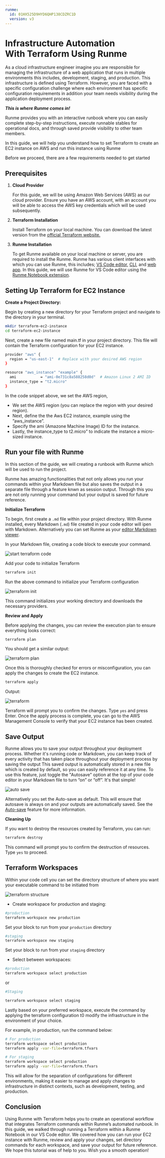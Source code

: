 ```yaml
---
runme:
  id: 01HX525D9HYD6QHP138CDZRC1D
  version: v3
---
```


# Infrastructure Automation With Terraform Using Runme

As a cloud infrastructure engineer imagine you are responsible for managing the infrastructure of a web application that runs in multiple environments this includes, development, staging, and production. This infrastructure is defined using Terraform. However, you are faced with a specific configuration challenge where each environment has specific configuration requirements in addition your team needs visibility during the application deployment process.

***This is where Runme comes in!***

Runme provides you with an interactive runbook where you can easily complete step-by-step instructions, execute runnable stables for operational docs, and through saved provide visibility to other team members.

In this guide, we will help you understand how to set Terraform to create an EC2 instance on AWS and run this instance using Runme

Before we proceed, there are a few requirements needed to get started

## **Prerequisites**

1. **Cloud Provider**

   For this guide, we will be using Amazon Web Services (AWS) as our cloud provider. Ensure you have an AWS account, with an account you will be able to access the AWS key credentials which will be used subsequently.

2. **Terraform Installation**

   Install Terraform on your local machine. You can download the latest version from the [official Terraform website.](https://developer.hashicorp.com/terraform/tutorials/aws-get-started/install-cli)

3. **Runme Installation**

   To get Runme available on your local machine or server, you are required to install the Runme. Runme has various client interfaces with which you can use Runme, this includes; [VS Code editor](../installation/installrunme.md), [CLI](../installation/runmecli.md), and [web app](../how-runme-works/web.md). In this guide, we will use Runme for VS Code editor using the [Runme Notebook extension](../how-runme-works/vscode.md).

## **Setting Up Terraform for EC2 Instance**

**Create a Project Directory:**

Begin by creating a new directory for your Terraform project and navigate to the directory in your terminal.

```sh {"id":"01HPPVN521NV378FM42N6FA9B8"}
mkdir terraform-ec2-instance
cd terraform-ec2-instance
```

Next, create a new file named main.tf in your project directory. This file will contain the Terraform configuration for your EC2 instance.

```sh {"id":"01HPPVN521WAPSS4TR5EX0JZM0"}
provider "aws" {
  region = "us-east-1"  # Replace with your desired AWS region
}

resource "aws_instance" "example" {
  ami           = "ami-0e731c8a588258d0d"  # Amazon Linux 2 AMI ID
  instance_type = "t2.micro"
}
```

In the code snippet above, we set the AWS region,

- We set the AWS region (you can replace the region with your desired region).
- Next, define the the Aws EC2 instance, example using the ”aws_instance”.
- Specify the ami (Amazone Machine Image) ID for the instance.
- Lastly, the instance_type to t2.micro” to indicate the instance a micro-sized instance.

## **Run your file with Runme**

In this section of the guide, we will creating a runbook with Runme which will be used to run the project.

Runme has amazing functionalities that not only allows  you run your commands within your Markdown file but also saves the output in a separate file through a feature knwn as session output.
Through this you are not only running your command but your output is saved for future reference.

**Initialize Terraform**

To begin, first create a `.md` file within your project directory. With Runme installed, every Markdown (`.md`) file created in your code editor will ipen with Markdown. Alternatively you can set Runme as your [editor Markdown viewer](../installation/installrunme#how-to-set-vs-code-as-your-default-markdown-viewer).

In your Markdown file, creating a code block to execute your command.

![start terraform code](../../static/img/guide-page/runm-terraform-code.png)

Add your code to initialize Terraform

```sh {"id":"01HPPVN521G7D9D2TP25XQWKPQ"}
terraform init
```

Run the above  command to initialize your Terraform configuration

![terraform init](../../static/img/guide-page/terrraform-init.png)

This command initializes your working directory and downloads the necessary providers.

**Review and Apply**

Before applying the changes, you can review the execution plan to ensure everything looks correct:

```sh {"id":"01HPPVN5219N10HWNKZXN1Y84A"}
terraform plan
```

You should get a similar output:

![terraform plan](../../static/img/guide-page/terraform-plan.png)

Once this is thoroughly checked for errors or misconfiguration, you can apply the changes to create the EC2 instance.

```sh {"id":"01HPPVN521WJGE2J9H910RNXNP"}
terraform apply
```

Output:

![terraform](../../static/img/guide-page/terrraform-apply.png)

Terraform will prompt you to confirm the changes. Type `yes` and press Enter. Once the apply process is complete, you can go to the AWS Management Console to verify that your EC2 instance has been created.

## **Save Output**

Runme allows you to save your output throughout your deployment process.  Whether it's running code or Markdown, you can keep track of every activity that has taken place throughout your deployment process by saving the output
This saved output is automatically stored in a new file which is created by default, so you can easily reference it at any time.
To use this feature, just toggle the "Autosave" option at the top of your code editor in your Markdown file to turn “on” or “off”. It's that simple!

![auto save](../../static/img/guide-page/runme-autosave.png)

Alternatively you set the Auto-save as default. This will ensure that autosave is always on and your outputs are automatically saved. See the [Auto-save](../configuration/auto-save.md) feature for more information.

**Cleaning Up**

If you want to destroy the resources created by Terraform, you can run:

```sh {"id":"01HPPVN521T99NSTVPRQAJHE36"}
terraform destroy
```

This command will prompt you to confirm the destruction of resources. Type `yes` to proceed.

## **Terraform Workspaces**

Within your code cell you can set the directory structure of where you want your executable command to be initiated from

![terraform structure](../../static/img/terraform-structure.png)

- Create workspace for production and staging:

```sh {"id":"01HPPVN521ZCD3HX1SGCR7544X"}
#production
terraform workspace new production
```

Set your block to run from your `production` directory

```sh {"id":"01HPPVN5212VTQBJWMYWXX3NWE"}
#staging
terraform workspace new staging
```

Set your block to run from your `staging` directory

- Select between workspaces:

```sh {"id":"01HPPVN5219P79KAJ0ANQMRECT"}
#production
terraform workspace select production
```

or

```sh {"id":"01HPPVN52141RSC7WD2M6JZ323"}
#Staging

terraform workspace select staging
```

Lastly based on your preferred workspace, execute the command by applying the terraform configuration t0 modify the infrastructure in the environment of your choice.

For example, in production, run the command below:

```sh {"id":"01HPPVN521RJ1ZVZVVYGTYNNGJ"}
# For production
terraform workspace select production
terraform apply -var-file=terraform.tfvars
```

```sh {"id":"01HPPVN521FKVYQWW8Y3GME5JV"}
# For staging
terraform workspace select production
terraform apply -var-file=terraform.tfvars
```

This will allow for the separation of configurations for different environments, making it easier to manage and apply changes to infrastructure in distinct contexts, such as development, testing, and production.

## **Conclusion**

Using Runme with Terraform helps you to create an operational workflow that integrates Terraform commands within Runme’s automated runbook. In this guide, we walked through running a Terraform within a Runme Notebook in our VS Code editor. We covered how you can run your EC2 instance with Runme, review and apply your changes, set directory commands for each workspace, and save your output for future reference. We hope this tutorial was of help to you. Wish you a smooth operation!


